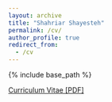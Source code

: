 ```yaml
---
layout: archive
title: "Shahriar Shayesteh"
permalink: /cv/
author_profile: true
redirect_from:
  - /cv
---
```

{% include base_path %}

[Curriculum Vitae [PDF]](http://shahriarshayesteh.github.io/files/PhD_application_CV.pdf)

<!-- <embed src="(http://shahriarshayesteh.github.io/files/PhD_application_CV.pdf" width="650" height="1800" type='application/pdf'> -->
